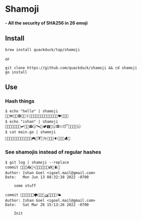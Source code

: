 # Shamoji
#### - All the security of SHA256 in 26 emoji 

## Install

```shell
brew install quackduck/tap/shamoji
```
or
```shell
git clone https://github.com/quackduck/shamoji && cd shamoji
go install
```

## Use

### Hash things
```shell
$ echo "hello" | shamoji
🦆🥭🪗🚝🐉🟣😑🥞🖇🥚🆗🥜🥪🙀🙎🧏💊🦂💁🎪💑👖🐦🏸🤺👠
$ echo "ishan" | shamoji
🦆🎻😊🆒😽🍤👹🛩🧘🐉📻🕟🛰🚐🏕🅱🍜🕠🟥⏲😴🦩🧞🦻📯🕣
$ cat main.go | shamoji
🦆🍵🧺🎒😀👑🛌🏬🏣😋🧟🍋🎮🔝🏋🥅🪱🚛💗🔴🔉🐷🎹🚋⛸🍒
```

### See shamojis instead of regular hashes
```shell
$ git log | shamoji --replace
commit 🥼🆕🌿📥📛⚡⏫🥎🍘💚🎆🎠💿🤜🪲🧍
Author: Ishan Goel <igoel.mail@gmail.com>
Date:   Mon Jun 13 08:32:38 2022 -0700

    some stuff

commit 🤿💃🦼🔜🚎👊🌩📅🍎💡🛺🛂👘🤧🙁🌤
Author: Ishan Goel <igoel.mail@gmail.com>
Date:   Sat Mar 26 15:13:26 2022 -0700

    Init
```

